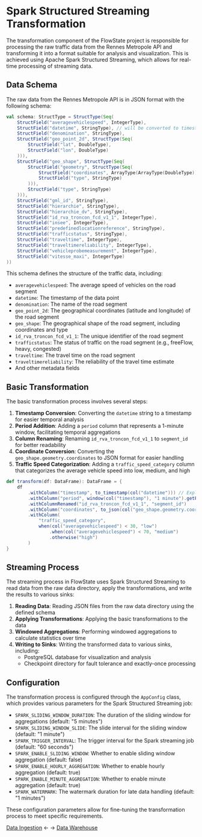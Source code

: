 # Spark Structured Streaming Transformation

The transformation component of the FlowState project is responsible for processing the raw traffic data from the Rennes Metropole API and transforming it into a format suitable for analysis and visualization. This is achieved using Apache Spark Structured Streaming, which allows for real-time processing of streaming data.

## Data Schema

The raw data from the Rennes Metropole API is in JSON format with the following schema:

```scala
val schema: StructType = StructType(Seq(
    StructField("averagevehiclespeed", IntegerType),
    StructField("datetime", StringType), // will be converted to timestamp later
    StructField("denomination", StringType),
    StructField("geo_point_2d", StructType(Seq(
        StructField("lat", DoubleType),
        StructField("lon", DoubleType)
    ))),
    StructField("geo_shape", StructType(Seq(
        StructField("geometry", StructType(Seq(
            StructField("coordinates", ArrayType(ArrayType(DoubleType))), // 2D array because LineString contains [lon, lat] coordinates
            StructField("type", StringType)
        ))),
        StructField("type", StringType)
    ))),
    StructField("gml_id", StringType),
    StructField("hierarchie", StringType),
    StructField("hierarchie_dv", StringType),
    StructField("id_rva_troncon_fcd_v1_1", IntegerType),
    StructField("insee", IntegerType),
    StructField("predefinedlocationreference", StringType),
    StructField("trafficstatus", StringType),
    StructField("traveltime", IntegerType),
    StructField("traveltimereliability", IntegerType),
    StructField("vehicleprobemeasurement", IntegerType),
    StructField("vitesse_maxi", IntegerType)
))
```

This schema defines the structure of the traffic data, including:
- `averagevehiclespeed`: The average speed of vehicles on the road segment
- `datetime`: The timestamp of the data point
- `denomination`: The name of the road segment
- `geo_point_2d`: The geographical coordinates (latitude and longitude) of the road segment
- `geo_shape`: The geographical shape of the road segment, including coordinates and type
- `id_rva_troncon_fcd_v1_1`: The unique identifier of the road segment
- `trafficstatus`: The status of traffic on the road segment (e.g., freeFlow, heavy, congested)
- `traveltime`: The travel time on the road segment
- `traveltimereliability`: The reliability of the travel time estimate
- And other metadata fields

## Basic Transformation

The basic transformation process involves several steps:

1. **Timestamp Conversion**: Converting the `datetime` string to a timestamp for easier temporal analysis
2. **Period Addition**: Adding a `period` column that represents a 1-minute window, facilitating temporal aggregations
3. **Column Renaming**: Renaming `id_rva_troncon_fcd_v1_1` to `segment_id` for better readability
4. **Coordinate Conversion**: Converting the `geo_shape.geometry.coordinates` to JSON format for easier handling
5. **Traffic Speed Categorization**: Adding a `traffic_speed_category` column that categorizes the average vehicle speed into low, medium, and high

```scala
def transform(df: DataFrame): DataFrame = {
    df
        .withColumn("timestamp", to_timestamp(col("datetime"))) // Explicit conversion
        .withColumn("period", window(col("timestamp"), "1 minute").getField("start"))
        .withColumnRenamed("id_rva_troncon_fcd_v1_1", "segment_id")
        .withColumn("coordinates", to_json(col("geo_shape.geometry.coordinates")))
        .withColumn(
            "traffic_speed_category",
            when(col("averagevehiclespeed") < 30, "low")
                .when(col("averagevehiclespeed") < 70, "medium")
                .otherwise("high")
        )
}
```

## Streaming Process

The streaming process in FlowState uses Spark Structured Streaming to read data from the raw data directory, apply the transformations, and write the results to various sinks:

1. **Reading Data**: Reading JSON files from the raw data directory using the defined schema
2. **Applying Transformations**: Applying the basic transformations to the data
3. **Windowed Aggregations**: Performing windowed aggregations to calculate statistics over time
4. **Writing to Sinks**: Writing the transformed data to various sinks, including:
   - PostgreSQL database for visualization and analysis
   - Checkpoint directory for fault tolerance and exactly-once processing

## Configuration

The transformation process is configured through the `AppConfig` class, which provides various parameters for the Spark Structured Streaming job:

- `SPARK_SLIDING_WINDOW_DURATION`: The duration of the sliding window for aggregations (default: "5 minutes")
- `SPARK_SLIDING_WINDOW_SLIDE`: The slide interval for the sliding window (default: "1 minute")
- `SPARK_TRIGGER_INTERVAL`: The trigger interval for the Spark streaming job (default: "60 seconds")
- `SPARK_ENABLE_SLIDING_WINDOW`: Whether to enable sliding window aggregation (default: false)
- `SPARK_ENABLE_HOURLY_AGGREGATION`: Whether to enable hourly aggregation (default: true)
- `SPARK_ENABLE_MINUTE_AGGREGATION`: Whether to enable minute aggregation (default: true)
- `SPARK_WATERMARK`: The watermark duration for late data handling (default: "1 minutes")

These configuration parameters allow for fine-tuning the transformation process to meet specific requirements.

[Data Ingestion](ingestion.md) <- -> [Data Warehouse](datawarehouse.md)